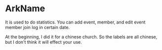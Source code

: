 # ArkName
It is used to do statistics. You can add event, member, and edit event member join log in certain date.

At the beginning, I did it for a chinese church. So the labels are all chinese, but I don't think it will effect your use.
